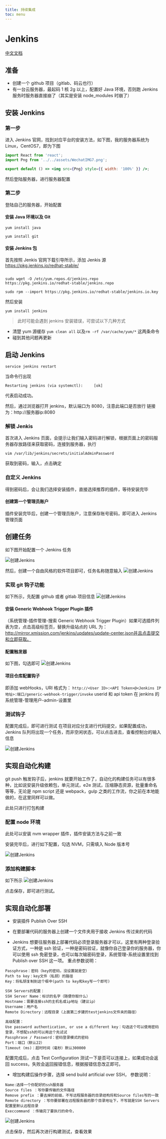 ```yaml
---
title: 持续集成
toc: menu
---
```


# Jenkins

[中文文档](https://www.jenkins.io/zh/) 

## 准备

- 创建一个 github 项目（gitlab、码云也行）
- 有一台云服务器，最起码 1 核 2g 以上，配置好 Java 环境，否则跑 Jenkins 服务时服务器直接崩了（其实是安装 node_modules 时崩了）

## 安装 Jenkins

### 第一步

进入 Jenkins 官网，找到对应平台的安装方法，如下图，我的服务器系统为 Linux，CentOS7，即为下图

```jsx | inline
import React from 'react';
import Png from '../../assets/WechatIMG7.png';

export default () => <img src={Png} style={{ width: '100%' }} />;
```

然后登陆服务器，进行服务器配置

### 第二步

登陆自己的服务器，开始配置

#### 安装 Java 环境以及 Git

```shell
yum install java

yum install git
```

#### 安装 Jenkins 包

首先按照 Jenkis 官网下载引导所示，添加 Jenkis 源
https://pkg.jenkins.io/redhat-stable/

```shell

sudo wget -O /etc/yum.repos.d/jenkins.repo https://pkg.jenkins.io/redhat-stable/jenkins.repo

sudo rpm --import https://pkg.jenkins.io/redhat-stable/jenkins.io.key

```

然后安装

```shell
yum install jenkins
```

> 此时可能会遇到 jenkins 安装错误，可尝试以下几种方式

- 清楚 yum 源缓存 `yum clean all` 以及`rm -rf /var/cache/yum/*` 这两条命令
- 碰到其他问题再更新

## 启动 Jenkins

```shell
service jenkins restart
```

当命令行出现

```
Restarting jenkins (via systemctl):     [ok]
```

代表启动成功。

然后，通过浏览器打开 jenkins，默认端口为 8080，注意此端口是否放行
链接为：http://服务器ip:8080

### 解锁 Jenkis

首次进入 Jenkins 页面，会提示让我们输入密码进行解锁，根据页面上的密码服务器存放路径来获取密码，连接到服务器，执行

```
vim /var/lib/jenkins/secrets/initialAdminPassword
```

获取到密码，输入，点击确定

### 自定义 Jenkins

得到密码后，会让我们选择安装插件，直接选择推荐的插件，等待安装完毕

#### 创建第一个管理员账户

插件安装完毕后，创建一个管理员账户，注意保存账号密码，即可进入 Jenkins 管理页面

## 创建任务

如下图开始配置一个 Jenkins 任务

![创建Jenkins](../../assets/WechatIMG8.png)

然后，创建一个自由风格的软件项目即可，任务名称随意输入
![创建Jenkins](../../assets/WechatIMG9.png)

### 实现 git 钩子功能

如下所示，先配置 github 或者 gitlab 项目信息
![创建Jenkins](../../assets/WechatIMG10.png)

#### 安装 Generic Webhook Trigger Plugin 插件

（系统管理-插件管理-搜索 Generic Webhook Trigger Plugin）如果可选插件列表为空，点击高级标签页，替换升级站点的 URL 为：http://mirror.xmission.com/jenkins/updates/update-center.json并且点击提交和立即获取。

#### 配置触发器

如下图，勾选即可
![创建Jenkins](../../assets/WechatIMG11.png)

#### 项目仓库配置钩子

即添加 webHooks，URl 格式为：
`http://<User ID>:<API Token>@<Jenkins IP地址>:端口/generic-webhook-trigger/invoke` userid 和 api token 在 jenkins 的系统管理-管理用户-admin-设置里

### 测试钩子

配置完成后，即可进行测试
在项目对应分支进行代码提交，如果配置成功，Jenkins 队列将出现一个任务，而非空闲状态，可以点击进去，查看控制台的输入信息

![创建Jenkins](../../assets/WechatIMG12.png)

## 实现自动化构建

git push 触发钩子后，jenkins 就要开始工作了，自动化的构建任务可以有很多种，比如说安装升级依赖包，单元测试，e2e 测试，压缩静态资源，批量重命名等等，无论是 npm script 还是 webpack，gulp 之类的工作流，你之前在本地能做的，在这里同样可以做。

此处只进行打包构建

### 配置 node 环境

此处可以安装 nvm wrapper 插件，插件安装方法与之前一致

安装完毕后，进行如下配置，勾选 NVM，只需填入 Node 版本号

![创建Jenkins](../../assets/WechatIMG13.png)

### 添加构建脚本

如下所示
![创建Jenkins](../../assets/WechatIMG14.png)

点击保存，即可进行测试。

## 实现自动化部署

- 安装插件 Publish Over SSH

- 在要部署代码的服务器上创建一个文件夹用于接收 Jenkins 传过来的代码

- Jenkins 想要往服务器上部署代码必须登录服务器才可以，这里有两种登录验证方式，一种是 ssh 验证，一种是密码验证，就像你自己登录你的服务器，你可以使用 ssh 免密登录，也可以每次输密码登录，系统管理-系统设置里找到 Publish over SSH 这一项。
  重点参数说明：

```shell
Passphrase：密码（key的密码，没设置就是空）
Path to key：key文件（私钥）的路径
Key：将私钥复制到这个框中(path to key和key写一个即可)

SSH Servers的配置：
SSH Server Name：标识的名字（随便你取什么）
Hostname：需要连接ssh的主机名或ip地址（建议ip）
Username：用户名
Remote Directory：远程目录（上面第二步建的testjenkins文件夹的路径）

高级配置：
Use password authentication, or use a different key：勾选这个可以使用密码登录，不想配ssh的可以用这个先试试
Passphrase / Password：密码登录模式的密码
Port：端口（默认22）
Timeout (ms)：超时时间（毫秒）默认300000

```

配置完成后，点击 Test Configuration 测试一下是否可以连接上，如果成功会返回 success，失败会返回报错信息，根据报错信息改正即可。

- 增加构建后操作步骤，选择 send build artificial over SSH， 参数说明：

```shell
Name:选择一个你配好的ssh服务器
Source files ：写你要传输的文件路径
Remove prefix ：要去掉的前缀，不写远程服务器的目录结构将和Source files写的一致
Remote directory ：写你要部署在远程服务器的那个目录地址下，不写就是SSH Servers配置里默认远程目录
Execcommand ：传输完了要执行的命令，
```

![创建Jenkins](../../assets/WechatIMG15.png)

点击保存，然后再次进行构建测试，查看效果

